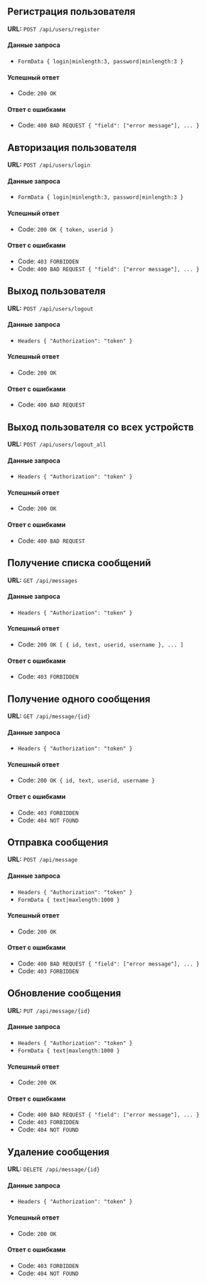 ## Регистрация пользователя
**URL:** `POST /api/users/register`
#### Данные запроса
- `FormData { login|minlength:3, password|minlength:3 }`
#### Успешный ответ
- Code: `200 OK`
#### Ответ с ошибками
- Code: `400 BAD REQUEST { "field": ["error message"], ... }`
## Авторизация пользователя
**URL:** `POST /api/users/login`
#### Данные запроса
- `FormData { login|minlength:3, password|minlength:3 }`
#### Успешный ответ
- Code: `200 OK { token, userid }`
#### Ответ с ошибками
- Code: `403 FORBIDDEN`
- Code: `400 BAD REQUEST { "field": ["error message"], ... }`
## Выход пользователя
**URL:** `POST /api/users/logout`
#### Данные запроса
- `Headers { "Authorization": "token" }`
#### Успешный ответ
- Code: `200 OK`
#### Ответ с ошибками
- Code: `400 BAD REQUEST`
## Выход пользователя со всех устройств
**URL:** `POST /api/users/logout_all`
#### Данные запроса
- `Headers { "Authorization": "token" }`
#### Успешный ответ
- Code: `200 OK`
#### Ответ с ошибками
- Code: `400 BAD REQUEST`
## Получение списка сообщений
**URL:** `GET /api/messages`
#### Данные запроса
- `Headers { "Authorization": "token" }`
#### Успешный ответ
- Code: `200 OK [ { id, text, userid, username }, ... ]`
#### Ответ с ошибками
- Code: `403 FORBIDDEN`
## Получение одного сообщения
**URL:** `GET /api/message/{id}`
#### Данные запроса
- `Headers { "Authorization": "token" }`
#### Успешный ответ
- Code: `200 OK { id, text, userid, username }`
#### Ответ с ошибками
- Code: `403 FORBIDDEN`
- Code: `404 NOT FOUND`
## Отправка сообщения
**URL:** `POST /api/message`
#### Данные запроса
- `Headers { "Authorization": "token" }`
- `FormData { text|maxlength:1000 }`
#### Успешный ответ
- Code: `200 OK`
#### Ответ с ошибками
- Code: `400 BAD REQUEST { "field": ["error message"], ... }`
- Code: `403 FORBIDDEN`
## Обновление сообщения
**URL:** `PUT /api/message/{id}`
#### Данные запроса
- `Headers { "Authorization": "token" }`
- `FormData { text|maxlength:1000 }`
#### Успешный ответ
- Code: `200 OK`
#### Ответ с ошибками
- Code: `400 BAD REQUEST { "field": ["error message"], ... }`
- Code: `403 FORBIDDEN`
- Code: `404 NOT FOUND`
## Удаление сообщения
**URL:** `DELETE /api/message/{id}`
#### Данные запроса
- `Headers { "Authorization": "token" }`
#### Успешный ответ
- Code: `200 OK`
#### Ответ с ошибками
- Code: `403 FORBIDDEN`
- Code: `404 NOT FOUND`
